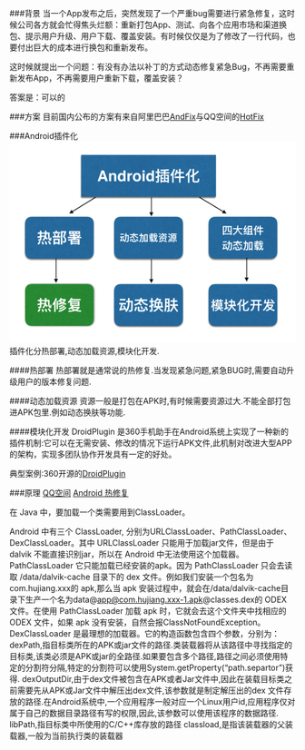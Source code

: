 ###背景
当一个App发布之后，突然发现了一个严重bug需要进行紧急修复，这时候公司各方就会忙得焦头烂额：重新打包App、测试、向各个应用市场和渠道换包、提示用户升级、用户下载、覆盖安装。有时候仅仅是为了修改了一行代码，也要付出巨大的成本进行换包和重新发布。

这时候就提出一个问题：有没有办法以补丁的方式动态修复紧急Bug，不再需要重新发布App，不再需要用户重新下载，覆盖安装？

答案是：可以的

###方案
目前国内公布的方案有来自阿里巴巴[AndFix](https://github.com/alibaba/AndFix)与QQ空间的[HotFix](https://zhuanlan.zhihu.com/p/20308548)


###Android插件化
![Image](/Other/HotFix/_001.png)
插件化分热部署,动态加载资源,模块化开发.

####热部署
热部署就是通常说的热修复.当发现紧急问题,紧急BUG时,需要自动升级用户的版本修复问题.

####动态加载资源
资源一般是打包在APK时,有时候需要资源过大.不能全部打包进APK包里.例如动态换肤等功能.

####模块化开发
DroidPlugin 是360手机助手在Android系统上实现了一种新的插件机制:它可以在无需安装、修改的情况下运行APK文件,此机制对改进大型APP的架构，实现多团队协作开发具有一定的好处。

典型案例:360开源的[DroidPlugin](https://github.com/jqk6/DroidPlugin)

###原理
[QQ空间](https://zhuanlan.zhihu.com/p/20308548)
[Android 热修复](http://kymjs.com/code/2016/05/08/01)

在 Java 中，要加载一个类需要用到ClassLoader。

Android 中有三个 ClassLoader, 分别为URLClassLoader、PathClassLoader、DexClassLoader。其中
URLClassLoader 只能用于加载jar文件，但是由于 dalvik 不能直接识别jar，所以在 Android 中无法使用这个加载器。
PathClassLoader 它只能加载已经安装的apk。因为 PathClassLoader 只会去读取 /data/dalvik-cache 目录下的 dex 文件。例如我们安装一个包名为com.hujiang.xxx的 apk,那么当 apk 安装过程中，就会在/data/dalvik-cache目录下生产一个名为data@app@com.hujiang.xxx-1.apk@classes.dex的 ODEX 文件。在使用 PathClassLoader 加载 apk 时，它就会去这个文件夹中找相应的 ODEX 文件，如果 apk 没有安装，自然会报ClassNotFoundException。
DexClassLoader 是最理想的加载器。它的构造函数包含四个参数，分别为：
    dexPath,指目标类所在的APK或jar文件的路径.类装载器将从该路径中寻找指定的目标类,该类必须是APK或jar的全路径.如果要包含多个路径,路径之间必须使用特定的分割符分隔,特定的分割符可以使用System.getProperty(“path.separtor”)获得.
    dexOutputDir,由于dex文件被包含在APK或者Jar文件中,因此在装载目标类之前需要先从APK或Jar文件中解压出dex文件,该参数就是制定解压出的dex 文件存放的路径.在Android系统中,一个应用程序一般对应一个Linux用户id,应用程序仅对属于自己的数据目录路径有写的权限,因此,该参数可以使用该程序的数据路径.
    libPath,指目标类中所使用的C/C++库存放的路径
    classload,是指该装载器的父装载器,一般为当前执行类的装载器